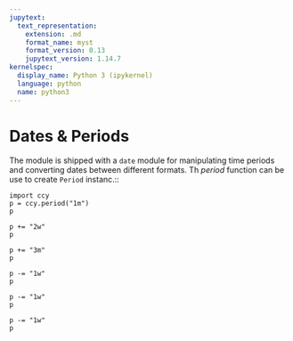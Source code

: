 ```yaml
---
jupytext:
  text_representation:
    extension: .md
    format_name: myst
    format_version: 0.13
    jupytext_version: 1.14.7
kernelspec:
  display_name: Python 3 (ipykernel)
  language: python
  name: python3
---
```


# Dates & Periods

The module is shipped with a ``date`` module for manipulating time periods and 
converting dates between different formats. Th  *period* function can be use 
to create ``Period`` instanc.::

```{code-cell} ipython3
import ccy
p = ccy.period("1m")
p
```

```{code-cell} ipython3
p += "2w"
p
```

```{code-cell} ipython3
p += "3m"
p
```

```{code-cell} ipython3
p -= "1w"
p
```

```{code-cell} ipython3
p -= "1w"
p
```

```{code-cell} ipython3
p -= "1w"
p
```

```{code-cell} ipython3

```
